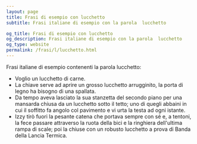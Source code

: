 ```yaml
---
layout: page
title: Frasi di esempio con lucchetto 
subtitle: Frasi italiane di esempio con la parola  lucchetto

og_title: Frasi di esempio con lucchetto 
og_description: Frasi italiane di esempio con la parola  lucchetto
og_type: website
permalink: /frasi/l/lucchetto.html
---
```


Frasi italiane di esempio contenenti la parola lucchetto:


- Voglio un lucchetto di carne.
- La chiave serve ad aprire un grosso lucchetto arrugginito, la porta di legno ha bisogno di una spallata.
- Da tempo aveva lasciato la sua stanzetta del secondo piano per una mansarda chiusa da un lucchetto sotto il tetto; uno di quegli abbaini in cui il soffitto fa angolo col pavimento e vi urta la testa ad ogni istante.
- Izzy tirò fuori la pesante catena che portava sempre con sé e, a tentoni, la fece passare attraverso la ruota della bici e la ringhiera dell'ultima rampa di scale; poi la chiuse con un robusto lucchetto a prova di Banda della Lancia Termica.
